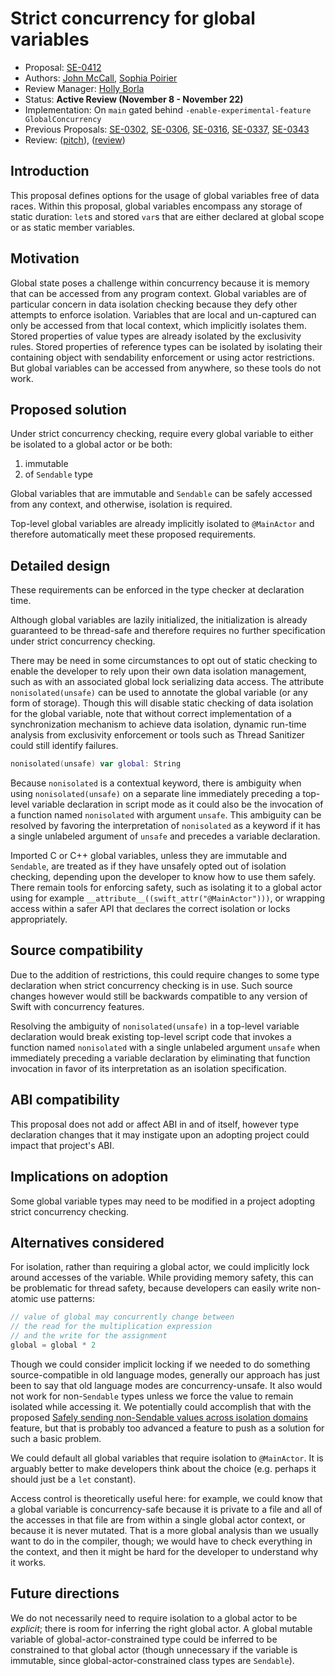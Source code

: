 # Strict concurrency for global variables

* Proposal: [SE-0412](0412-strict-concurrency-for-global-variables.md)
* Authors: [John McCall](https://github.com/rjmccall), [Sophia Poirier](https://github.com/sophiapoirier)
* Review Manager: [Holly Borla](https://github.com/hborla)
* Status: **Active Review (November 8 - November 22)**
* Implementation: On `main` gated behind `-enable-experimental-feature GlobalConcurrency`
* Previous Proposals: [SE-0302](0302-concurrent-value-and-concurrent-closures.md), [SE-0306](0306-actors.md), [SE-0316](0316-global-actors.md), [SE-0337](0337-support-incremental-migration-to-concurrency-checking.md), [SE-0343](0343-top-level-concurrency.md)
* Review: ([pitch](https://forums.swift.org/t/pitch-strict-concurrency-for-global-variables/66908)), ([review](https://forums.swift.org/t/se-0412-strict-concurrency-for-global-variables/68352))

## Introduction

This proposal defines options for the usage of global variables free of data races. Within this proposal, global variables encompass any storage of static duration: `let`s and stored `var`s that are either declared at global scope or as static member variables.

## Motivation

Global state poses a challenge within concurrency because it is memory that can be accessed from any program context. Global variables are of particular concern in data isolation checking because they defy other attempts to enforce isolation. Variables that are local and un-captured can only be accessed from that local context, which implicitly isolates them. Stored properties of value types are already isolated by the exclusivity rules. Stored properties of reference types can be isolated by isolating their containing object with sendability enforcement or using actor restrictions. But global variables can be accessed from anywhere, so these tools do not work.

## Proposed solution

Under strict concurrency checking, require every global variable to either be isolated to a global actor or be both:

1. immutable
2. of `Sendable` type

Global variables that are immutable and `Sendable` can be safely accessed from any context, and otherwise, isolation is required.

Top-level global variables are already implicitly isolated to `@MainActor` and therefore automatically meet these proposed requirements.

## Detailed design

These requirements can be enforced in the type checker at declaration time.

Although global variables are lazily initialized, the initialization is already guaranteed to be thread-safe and therefore requires no further specification under strict concurrency checking.

There may be need in some circumstances to opt out of static checking to enable the developer to rely upon their own data isolation management, such as with an associated global lock serializing data access. The attribute `nonisolated(unsafe)` can be used to annotate the global variable (or any form of storage). Though this will disable static checking of data isolation for the global variable, note that without correct implementation of a synchronization mechanism to achieve data isolation, dynamic run-time analysis from exclusivity enforcement or tools such as Thread Sanitizer could still identify failures.

```swift
nonisolated(unsafe) var global: String
```

Because `nonisolated` is a contextual keyword, there is ambiguity when using `nonisolated(unsafe)` on a separate line immediately preceding a top-level variable declaration in script mode as it could also be the invocation of a function named `nonisolated` with argument `unsafe`. This ambiguity can be resolved by favoring the interpretation of `nonisolated` as a keyword if it has a single unlabeled argument of `unsafe` and precedes a variable declaration.

Imported C or C++ global variables, unless they are immutable and `Sendable`, are treated as if they have unsafely opted out of isolation checking, depending upon the developer to know how to use them safely. There remain tools for enforcing safety, such as isolating it to a global actor using for example `__attribute__((swift_attr("@MainActor")))`, or wrapping access within a safer API that declares the correct isolation or locks appropriately.

## Source compatibility

Due to the addition of restrictions, this could require changes to some type declaration when strict concurrency checking is in use. Such source changes however would still be backwards compatible to any version of Swift with concurrency features.

Resolving the ambiguity of `nonisolated(unsafe)` in a top-level variable declaration would break existing top-level script code that invokes a function named `nonisolated` with a single unlabeled argument `unsafe` when immediately preceding a variable declaration by eliminating that function invocation in favor of its interpretation as an isolation specification.

## ABI compatibility

This proposal does not add or affect ABI in and of itself, however type declaration changes that it may instigate upon an adopting project could impact that project's ABI.

## Implications on adoption

Some global variable types may need to be modified in a project adopting strict concurrency checking.

## Alternatives considered

For isolation, rather than requiring a global actor, we could implicitly lock around accesses of the variable. While providing memory safety, this can be problematic for thread safety, because developers can easily write non-atomic use patterns:

```swift
// value of global may concurrently change between
// the read for the multiplication expression
// and the write for the assignment
global = global * 2
```

Though we could consider implicit locking if we needed to do something source-compatible in old language modes, generally our approach has just been to say that old language modes are concurrency-unsafe. It also would not work for non-`Sendable` types unless we force the value to remain isolated while accessing it. We potentially could accomplish that with the proposed [Safely sending non-Sendable values across isolation domains](https://forums.swift.org/t/pitch-safely-sending-non-sendable-values-across-isolation-domains/66566) feature, but that is probably too advanced a feature to push as a solution for such a basic problem.

We could default all global variables that require isolation to `@MainActor`. It is arguably better to make developers think about the choice (e.g. perhaps it should just be a `let` constant).

Access control is theoretically useful here: for example, we could know that a global variable is concurrency-safe because it is private to a file and all of the accesses in that file are from within a single global actor context, or because it is never mutated. That is a more global analysis than we usually want to do in the compiler, though; we would have to check everything in the context, and then it might be hard for the developer to understand why it works.

## Future directions

We do not necessarily need to require isolation to a global actor to be _explicit_; there is room for inferring the right global actor. A global mutable variable of global-actor-constrained type could be inferred to be constrained to that global actor (though unnecessary if the variable is immutable, since global-actor-constrained class types are `Sendable`).
